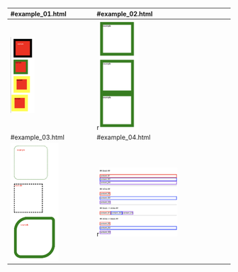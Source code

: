 | #example_01.html                  |#example_02.html                  |
| :------------------- | :------------------- |
| <img  src="./assets/O1.png" width = "30%"> | r<img  src="./assets/O2.png" width = "30%">|
| #example_03.html                  |#example_04.html                  |
| <img  src="./assets/O3.png" width = "60%"> | r<img  src="./assets/O4.png" width = "60%">|
